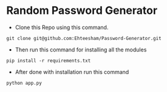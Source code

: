 # Random Password Generator

- Clone this Repo using this command.
```shell
git clone git@github.com:Ehteesham/Password-Generator.git
```

- Then run this command for installing all the modules
```shell
pip install -r requirements.txt
```

- After done with installation run this command
```shell
python app.py
```